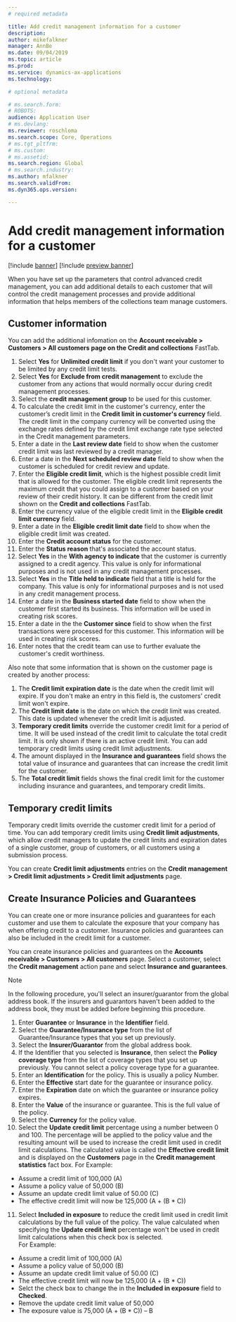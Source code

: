 ```yaml
---
# required metadata

title: Add credit management information for a customer
description: 
author: mikefalkner
manager: AnnBe
ms.date: 09/04/2019
ms.topic: article
ms.prod: 
ms.service: dynamics-ax-applications
ms.technology: 

# optional metadata

# ms.search.form:  
# ROBOTS: 
audience: Application User
# ms.devlang: 
ms.reviewer: roschloma
ms.search.scope: Core, Operations
# ms.tgt_pltfrm: 
# ms.custom: 
# ms.assetid: 
ms.search.region: Global
# ms.search.industry: 
ms.author: mfalkner
ms.search.validFrom: 
ms.dyn365.ops.version: 

---
```


# Add credit management information for a customer

[!include [banner](../includes/banner.md)]
[!include [preview banner](../includes/preview-banner.md)]

When you have set up the parameters that control advanced credit management, you can add additional details to each customer that will control the credit management processes and provide additional information that helps members of the collections team manage customers. 

## Customer information
You can add the additional infomation on the **Account receivable > Customers > All customers page on the Credit and collections** FastTab.

1.	Select **Yes** for **Unlimited credit limit** if you don't want your customer to be limited by any credit limit tests.
2.	Select **Yes** for **Exclude from credit management** to exclude the customer from any actions that would normally occur during credit management processes.
3.	Select the **credit management group** to be used for this customer.
4.	To calculate the credit limit in the customer's currency, enter the customer’s credit limit in the **Credit limit in customer's currency** field. The credit limit in the company currency will be converted using the exchange rates defined by the credit limit exchange rate type selected in the Credit management parameters.
5.	Enter a date in the **Last review date** field to show when the customer credit limit was last reviewed by a credit manager.
6.	Enter a date in the **Next scheduled review date** field to show when the customer is scheduled for credit review and update.
7.	Enter the **Eligible credit limit**, which is the highest possible credit limit that is allowed for the customer. The eligible credit limit represents the maximum credit that you could assign to a customer based on your review of their credit history. It can be different from the credit limit shown on the **Credit and collections** FastTab.
8.	Enter the currency value of the eligible credit limit in the **Eligible credit limit currency** field.
9.	Enter a date in the **Eligible credit limit date** field to show when the eligible credit limit was created.
10.	Enter the **Credit account status** for the customer.
11.	Enter the **Status reason** that's associated the account status.
12.	Select **Yes** in the **With agency to indicate** that the customer is currently assigned to a credit agency. This value is only for informational purposes and is not used in any credit management processes.
13.	Select **Yes** in the **Title held to indicate** field that a title is held for the company. This value is only for informational purposes and is not used in any credit management process.
14.	Enter a date in the **Business started date** field to show when the customer first started its business. This information will be used in creating risk scores.
15.	Enter a date in the the **Customer since** field to show when the first transactions were processed for this customer. This information will be used in creating risk scores.
16.	Enter notes that the credit team can use to further evaluate the customer's credit worthiness.

Also note that some information that is shown on the customer page is created by another process:

1.	The **Credit limit expiration date** is the date when the credit limit will expire. If you don't make an entry in this field is, the customers' credit limit won't expire.
2.	The **Credit limit date** is the date on which the credit limit was created. This date is updated whenever the credit limit is adjusted.
3.	**Temporary credit limits** override the customer credit limit for a period of time.  It will be used instead of the credit limit to calculate the total credit limit. It is only shown if there is an active credit limit. You can add temporary credit limits using credit limit adjustments.
4.	The amount displayed in the **Insurance and guarantees** field shows the total value of insurance and guarantees that can increase the credit limit for the customer.
5.	The **Total credit limit** fields shows the final credit limit for the customer including insurance and guarantees, and temporary credit limits.

## Temporary credit limits

Temporary credit limits override the customer credit limit for a period of time. You can add temporary credit limits using **Credit limit adjustments**, which allow credit managers to update the credit limits and expiration dates of a single customer, group of customers, or all customers using a submission process. 

You can create **Credit limit adjustments** entries on the **Credit management > Credit limit adjustments > Credit limit adjustments** page.

## Create Insurance Policies and Guarantees

You can create one or more insurance policies and guarantees for each customer and use them to calculate the exposure that your company has when offering credit to a customer. Insurance policies and guarantees can also be included in the credit limit for a customer.

You can create insurance policies and guarantees on the **Accounts receivable > Customers > All customers** page. Select a customer, select the **Credit management** action pane and select **Insurance and guarantees**.

> [!Note]
> In the following procedure, you'll select an insurer/guarantor from the global address book. If the insurers and guarantors haven't been added to the address book, they must be added before beginning this procedure.

1. Enter  **Guarantee** or **Insurance** in the **Identifier** field.
2. Select the **Guarantee/Insurance type** from the list of Guarantee/Insurance types that you set up previously.
3. Select the **Insurer/Guarantor** from the global address book. 
4. If the Identifier that you selected is **Insurance**, then select the **Policy coverage type** from the list of coverage types that you set up previously. You cannot select a policy coverage type for a guarantee.
5. Enter an **Identification** for the policy. This is usually a policy Number.
6. Enter the **Effective** start date for the guarantee or insurance policy.
7. Enter the **Expiration** date on which the guarantee or insurance policy expires.
8. Enter the **Value** of the insurance or guarantee. This is the full value of the policy.
9. Select the **Currency** for the policy value. 
10. Select the **Update credit limit** percentage using a number between 0 and 100. The percentage will be applied to the policy value and the resulting amount will be used to increase the credit limit used in credit limit calculations. The calculated value is called the **Effective credit limit** and is displayed on the **Customers** page in the **Credit management statistics** fact box.
   For Example:
   -  Assume a credit limit of 100,000 (A)
   -  Assume a policy value of 50,000 (B)
   -  Assume an update credit limit value of 50.00 (C)
   -  The effective credit limit will now be 125,000 (A + (B * C))
11. Select **Included in exposure** to reduce the credit limit used in credit limit calculations by the full value of the policy. The value calculated when specifying the **Update credit limit** percentage won't be used in credit limit calculations when this check box is selected.   
For Example:
  -  Assume a credit limit of 100,000 (A)
  -  Assume a policy value of 50,000 (B)
  -  Assume an update credit limit value of 50.00 (C)
  -  The effective credit limit will now be 125,000 (A + (B * C))
  -  Selct the check box to change the in the **Included in exposure** field to **Checked**.
  -  Remove the update credit limit value of 50,000
  -  The exposure value is 75,000 (A + (B * C)) – B
